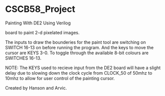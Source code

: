 # CSCB58_Project
Painting With DE2 Using Verilog

board to paint 2-d pixelated images.

The inputs to draw the bounderies for the paint
tool are switching on SWITCH 16-13 on before 
running the program. And the keys to move the cursor 
are KEYS 3-0. To toggle through the available 8-bit 
colours are SWITCHES 16-13.

NOTE:
The KEYS used to recieve input from the DE2 board will have 
a slight delay due to slowing down the clock cycle from
CLOCK_50 of 50mhz to 10mhz to allow for user control of the 
painting cursor.

Created by Hanson and Arvic.
